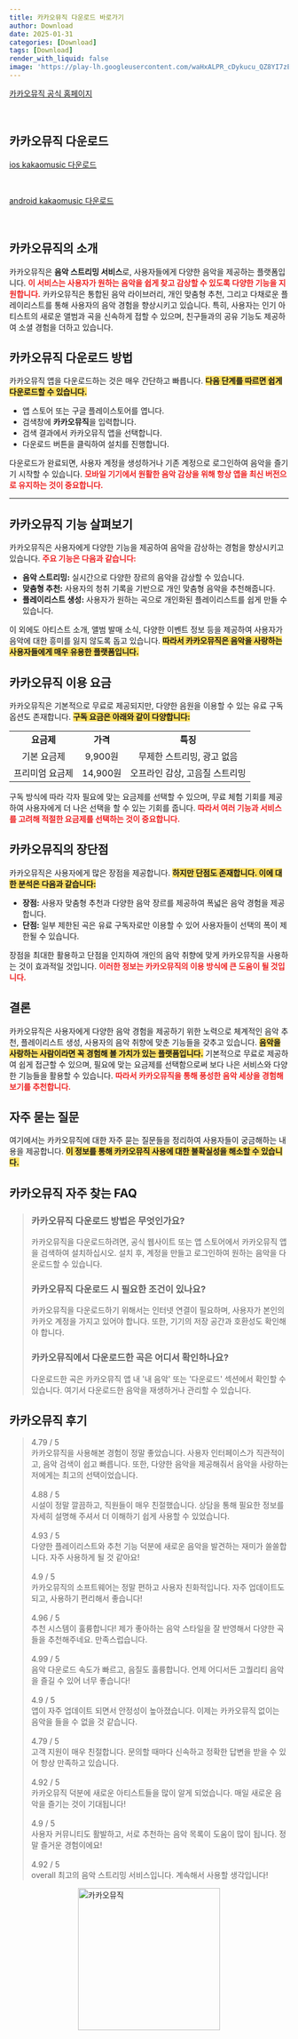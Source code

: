 ```yaml
---
title: 카카오뮤직 다운로드 바로가기
author: Download
date: 2025-01-31
categories: [Download]
tags: [Download]
render_with_liquid: false
image: 'https://play-lh.googleusercontent.com/waHxALPR_cDykucu_QZ8YI7zEsuzzI-4_76bmD19WBx2JwBvNokISMcT5H6K8qxXvQ=s256-rw'
---
```

<p><a class='click-button' title='카카오뮤직' href='https://music.kakao.com/share' rel='nofollow'>카카오뮤직 공식 홈페이지</a></p><br>
<h2 id='카카오뮤직_다운로드'>카카오뮤직 다운로드</h2>
<p><a class="click-button ios" title="kakaomusic 다운로드" href="https://apps.apple.com/kr/app/%EC%B9%B4%EC%B9%B4%EC%98%A4%EB%AE%A4%EC%A7%81-kakaomusic/id696690152" rel="nofollow">ios kakaomusic 다운로드</a></p><br>
<p><a class="click-button android" title="kakaomusic 다운로드" href="https://play.google.comhttps://play.google.com/store/apps/details?id=com.kakao.music" rel="nofollow">android kakaomusic 다운로드</a></p><br>


<h2 id='카카오뮤직의 소개'>카카오뮤직의 소개</h2>

<p>카카오뮤직은 <b>음악 스트리밍 서비스</b>로, 사용자들에게 다양한 음악을 제공하는 플랫폼입니다. <b><span style="color: #ee2323;">이 서비스는 사용자가 원하는 음악을 쉽게 찾고 감상할 수 있도록 다양한 기능을 지원합니다.</span></b> 카카오뮤직은 통합된 음악 라이브러리, 개인 맞춤형 추천, 그리고 다채로운 플레이리스트를 통해 사용자의 음악 경험을 향상시키고 있습니다. 특히, 사용자는 인기 아티스트의 새로운 앨범과 곡을 신속하게 접할 수 있으며, 친구들과의 공유 기능도 제공하여 소셜 경험을 더하고 있습니다.</p>

<h2 id='카카오뮤직 다운로드 방법'>카카오뮤직 다운로드 방법</h2>

<p>카카오뮤직 앱을 다운로드하는 것은 매우 간단하고 빠릅니다. <b><span style="background-color: #ffe066;">다음 단계를 따르면 쉽게 다운로드할 수 있습니다.</span></b></p>

<ul>
    <li>앱 스토어 또는 구글 플레이스토어를 엽니다.</li>
    <li>검색창에 <b>카카오뮤직</b>을 입력합니다.</li>
    <li>검색 결과에서 카카오뮤직 앱을 선택합니다.</li>
    <li>다운로드 버튼을 클릭하여 설치를 진행합니다.</li>
</ul>

<p>다운로드가 완료되면, 사용자 계정을 생성하거나 기존 계정으로 로그인하여 음악을 즐기기 시작할 수 있습니다. <b><span style="color: #ee2323;">모바일 기기에서 원활한 음악 감상을 위해 항상 앱을 최신 버전으로 유지하는 것이 중요합니다.</span></b></p>

<hr />

<h2 id='카카오뮤직 기능 살펴보기'>카카오뮤직 기능 살펴보기</h2>

<p>카카오뮤직은 사용자에게 다양한 기능을 제공하여 음악을 감상하는 경험을 향상시키고 있습니다. <b><span style="color: #ee2323;">주요 기능은 다음과 같습니다:</span></b></p>

<ul>
    <li><b>음악 스트리밍:</b> 실시간으로 다양한 장르의 음악을 감상할 수 있습니다.</li>
    <li><b>맞춤형 추천:</b> 사용자의 청취 기록을 기반으로 개인 맞춤형 음악을 추천해줍니다.</li>
    <li><b>플레이리스트 생성:</b> 사용자가 원하는 곡으로 개인화된 플레이리스트를 쉽게 만들 수 있습니다.</li>
</ul>

<p>이 외에도 아티스트 소개, 앨범 발매 소식, 다양한 이벤트 정보 등을 제공하여 사용자가 음악에 대한 흥미를 잃지 않도록 돕고 있습니다. <b><span style="background-color: #ffe066;">따라서 카카오뮤직은 음악을 사랑하는 사용자들에게 매우 유용한 플랫폼입니다.</span></b></p>

<h2 id='카카오뮤직 이용 요금'>카카오뮤직 이용 요금</h2>

<p>카카오뮤직은 기본적으로 무료로 제공되지만, 다양한 음원을 이용할 수 있는 유료 구독 옵션도 존재합니다. <b><span style="background-color: #ffe066;">구독 요금은 아래와 같이 다양합니다:</span></b></p>

<table>
    <tr>
        <td style="text-align: center; height: 17px;"><b>요금제</b></td>
        <td style="text-align: center; height: 17px;"><b>가격</b></td>
        <td style="text-align: center; height: 17px;"><b>특징</b></td>
    </tr>
    <tr>
        <td style="text-align: center; height: 17px;">기본 요금제</td>
        <td style="text-align: center; height: 17px;">9,900원</td>
        <td style="text-align: center; height: 17px;">무제한 스트리밍, 광고 없음</td>
    </tr>
    <tr>
        <td style="text-align: center; height: 17px;">프리미엄 요금제</td>
        <td style="text-align: center; height: 17px;">14,900원</td>
        <td style="text-align: center; height: 17px;">오프라인 감상, 고음질 스트리밍</td>
    </tr>
</table>

<p>구독 방식에 따라 각자 필요에 맞는 요금제를 선택할 수 있으며, 무료 체험 기회를 제공하여 사용자에게 더 나은 선택을 할 수 있는 기회를 줍니다. <b><span style="color: #ee2323;">따라서 여러 기능과 서비스를 고려해 적절한 요금제를 선택하는 것이 중요합니다.</span></b></p>

<h2 id='카카오뮤직의 장단점'>카카오뮤직의 장단점</h2>

<p>카카오뮤직은 사용자에게 많은 장점을 제공합니다. <b><span style="background-color: #ffe066;">하지만 단점도 존재합니다. 이에 대한 분석은 다음과 같습니다:</span></b></p>

<ul>
    <li><b>장점:</b> 사용자 맞춤형 추천과 다양한 음악 장르를 제공하여 폭넓은 음악 경험을 제공합니다.</li>
    <li><b>단점:</b> 일부 제한된 곡은 유료 구독자로만 이용할 수 있어 사용자들이 선택의 폭이 제한될 수 있습니다.</li>
</ul>

<p>장점을 최대한 활용하고 단점을 인지하여 개인의 음악 취향에 맞게 카카오뮤직을 사용하는 것이 효과적일 것입니다. <b><span style="color: #ee2323;">이러한 정보는 카카오뮤직의 이용 방식에 큰 도움이 될 것입니다.</span></b></p>

<h2 id='결론'>결론</h2>

<p>카카오뮤직은 사용자에게 다양한 음악 경험을 제공하기 위한 노력으로 체계적인 음악 추천, 플레이리스트 생성, 사용자의 음악 취향에 맞춘 기능들을 갖추고 있습니다. <b><span style="background-color: #ffe066;">음악을 사랑하는 사람이라면 꼭 경험해 볼 가치가 있는 플랫폼입니다.</span></b> 기본적으로 무료로 제공하여 쉽게 접근할 수 있으며, 필요에 맞는 요금제를 선택함으로써 보다 나은 서비스와 다양한 기능들을 활용할 수 있습니다. <b><span style="color: #ee2323;">따라서 카카오뮤직을 통해 풍성한 음악 세상을 경험해 보기를 추천합니다.</span></b></p>

<h2 id='자주 묻는 질문'>자주 묻는 질문</h2>

<p>여기에서는 카카오뮤직에 대한 자주 묻는 질문들을 정리하여 사용자들이 궁금해하는 내용을 제공합니다. <b><span style="background-color: #ffe066;">이 정보를 통해 카카오뮤직 사용에 대한 불확실성을 해소할 수 있습니다.</span></b></p>


<h2 id='카카오뮤직_자주_찾는_FAQ'>카카오뮤직 자주 찾는 FAQ</h2>
<div itemscope="" itemtype="https://schema.org/FAQPage"> <blockquote> <div itemscope="" itemprop="mainEntity" itemtype="https://schema.org/Question"> <h3 itemprop="name">카카오뮤직 다운로드 방법은 무엇인가요?</h3> <div itemscope="" itemprop="acceptedAnswer" itemtype="https://schema.org/Answer"> <span itemprop="text"> <p>카카오뮤직을 다운로드하려면, 공식 웹사이트 또는 앱 스토어에서 카카오뮤직 앱을 검색하여 설치하십시오. 설치 후, 계정을 만들고 로그인하여 원하는 음악을 다운로드할 수 있습니다.</p> </span> </div> </div> <div itemscope="" itemprop="mainEntity" itemtype="https://schema.org/Question"> <h3 itemprop="name">카카오뮤직 다운로드 시 필요한 조건이 있나요?</h3> <div itemscope="" itemprop="acceptedAnswer" itemtype="https://schema.org/Answer"> <span itemprop="text"> <p>카카오뮤직을 다운로드하기 위해서는 인터넷 연결이 필요하며, 사용자가 본인의 카카오 계정을 가지고 있어야 합니다. 또한, 기기의 저장 공간과 호환성도 확인해야 합니다.</p> </span> </div> </div> <div itemscope="" itemprop="mainEntity" itemtype="https://schema.org/Question"> <h3 itemprop="name">카카오뮤직에서 다운로드한 곡은 어디서 확인하나요?</h3> <div itemscope="" itemprop="acceptedAnswer" itemtype="https://schema.org/Answer"> <span itemprop="text"> <p>다운로드한 곡은 카카오뮤직 앱 내 '내 음악' 또는 '다운로드' 섹션에서 확인할 수 있습니다. 여기서 다운로드한 음악을 재생하거나 관리할 수 있습니다.</p> </span> </div> </div> </blockquote> </div>
<h2 id='카카오뮤직_후기'>카카오뮤직 후기</h2>
<div itemscope itemtype="https://schema.org/Product">
  <blockquote>
  <div itemprop="review" itemscope itemtype="https://schema.org/Review">
      <div itemprop="reviewRating" itemscope itemtype="https://schema.org/Rating"> <span itemprop="ratingValue">4.79</span> / <span itemprop="bestRating">5</span> </div>
      <span itemprop="reviewBody">카카오뮤직을 사용해본 경험이 정말 좋았습니다. 사용자 인터페이스가 직관적이고, 음악 검색이 쉽고 빠릅니다. 또한, 다양한 음악을 제공해줘서 음악을 사랑하는 저에게는 최고의 선택이었습니다.</span>
  </div>
  <br>
  <div itemprop="review" itemscope itemtype="https://schema.org/Review">
      <div itemprop="reviewRating" itemscope itemtype="schema.org/Rating"> <span itemprop="ratingValue">4.88</span> / <span itemprop="bestRating">5</span> </div>
      <span itemprop="reviewBody">시설이 정말 깔끔하고, 직원들이 매우 친절했습니다. 상담을 통해 필요한 정보를 자세히 설명해 주셔서 더 이해하기 쉽게 사용할 수 있었습니다.</span>
  </div>
  <br>
  <div itemprop="review" itemscope itemtype="https://schema.org/Review">
      <div itemprop="reviewRating" itemscope itemtype="schema.org/Rating"> <span itemprop="ratingValue">4.93</span> / <span itemprop="bestRating">5</span> </div>
      <span itemprop="reviewBody">다양한 플레이리스트와 추천 기능 덕분에 새로운 음악을 발견하는 재미가 쏠쏠합니다. 자주 사용하게 될 것 같아요!</span>
  </div>
  <br>
  <div itemprop="review" itemscope itemtype="schema.org/Review">
      <div itemprop="reviewRating" itemscope itemtype="schema.org/Rating"> <span itemprop="ratingValue">4.9</span> / <span itemprop="bestRating">5</span> </div>
      <span itemprop="reviewBody">카카오뮤직의 소프트웨어는 정말 편하고 사용자 친화적입니다. 자주 업데이트도 되고, 사용하기 편리해서 좋습니다!</span>
  </div>
  <br>
  <div itemprop="review" itemscope itemtype="https://schema.org/Review">
      <div itemprop="reviewRating" itemscope itemtype="https://schema.org/Rating"> <span itemprop="ratingValue">4.96</span> / <span itemprop="bestRating">5</span> </div>
      <span itemprop="reviewBody">추천 시스템이 훌륭합니다! 제가 좋아하는 음악 스타일을 잘 반영해서 다양한 곡들을 추천해주네요. 만족스럽습니다.</span>
  </div>
  <br>
  <div itemprop="review" itemscope itemtype="https://schema.org/Review">
      <div itemprop="reviewRating" itemscope itemtype="schema.org/Rating"> <span itemprop="ratingValue">4.99</span> / <span itemprop="bestRating">5</span> </div>
      <span itemprop="reviewBody">음악 다운로드 속도가 빠르고, 음질도 훌륭합니다. 언제 어디서든 고퀄리티 음악을 즐길 수 있어 너무 좋습니다!</span>
  </div>
  <br>
  <div itemprop="review" itemscope itemtype="https://schema.org/Review">
      <div itemprop="reviewRating" itemscope itemtype="schema.org/Rating"> <span itemprop="ratingValue">4.9</span> / <span itemprop="bestRating">5</span> </div>
      <span itemprop="reviewBody">앱이 자주 업데이트 되면서 안정성이 높아졌습니다. 이제는 카카오뮤직 없이는 음악을 들을 수 없을 것 같습니다.</span>
  </div>
  <br>
  <div itemprop="review" itemscope itemtype="https://schema.org/Review">
      <div itemprop="reviewRating" itemscope itemtype="schema.org/Rating"> <span itemprop="ratingValue">4.79</span> / <span itemprop="bestRating">5</span> </div>
      <span itemprop="reviewBody">고객 지원이 매우 친절합니다. 문의할 때마다 신속하고 정확한 답변을 받을 수 있어 항상 만족하고 있습니다.</span>
  </div>
  <br>
  <div itemprop="review" itemscope itemtype="https://schema.org/Review">
      <div itemprop="reviewRating" itemscope itemtype="schema.org/Rating"> <span itemprop="ratingValue">4.92</span> / <span itemprop="bestRating">5</span> </div>
      <span itemprop="reviewBody">카카오뮤직 덕분에 새로운 아티스트들을 많이 알게 되었습니다. 매일 새로운 음악을 즐기는 것이 기대됩니다!</span>
  </div>
  <br>
  <div itemprop="review" itemscope itemtype="https://schema.org/Review">
      <div itemprop="reviewRating" itemscope itemtype="schema.org/Rating"> <span itemprop="ratingValue">4.9</span> / <span itemprop="bestRating">5</span> </div>
      <span itemprop="reviewBody">사용자 커뮤니티도 활발하고, 서로 추천하는 음악 목록이 도움이 많이 됩니다. 정말 즐거운 경험이에요!</span>
  </div>
  <br>
  <div itemprop="review" itemscope itemtype="https://schema.org/Review">
      <div itemprop="reviewRating" itemscope itemtype="schema.org/Rating"> <span itemprop="ratingValue">4.92</span> / <span itemprop="bestRating">5</span> </div>
      <span itemprop="reviewBody">overall 최고의 음악 스트리밍 서비스입니다. 계속해서 사용할 생각입니다!</span>
  </div>
  </blockquote>
</div>
<figure class="image" style="display: flex; justify-content: center; align-items: center; margin: 0;"><img src="https://play-lh.googleusercontent.com/waHxALPR_cDykucu_QZ8YI7zEsuzzI-4_76bmD19WBx2JwBvNokISMcT5H6K8qxXvQ=s256-rw" alt="카카오뮤직" width="256" height="256" style="max-width: 100%; height: auto;"></figure>